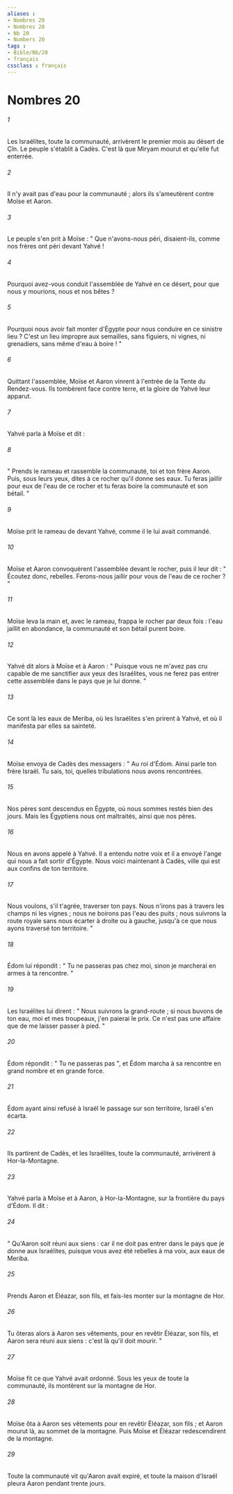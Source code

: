 ```yaml
---
aliases : 
- Nombres 20
- Nombres 20
- Nb 20
- Numbers 20
tags : 
- Bible/Nb/20
- français
cssclass : français
---
```


# Nombres 20

###### 1
Les Israélites, toute la communauté, arrivèrent le premier mois au désert de Çîn. Le peuple s'établit à Cadès. C'est là que Miryam mourut et qu'elle fut enterrée. 
###### 2
Il n'y avait pas d'eau pour la communauté ; alors ils s'ameutèrent contre Moïse et Aaron. 
###### 3
Le peuple s'en prit à Moïse : " Que n'avons-nous péri, disaient-ils, comme nos frères ont péri devant Yahvé ! 
###### 4
Pourquoi avez-vous conduit l'assemblée de Yahvé en ce désert, pour que nous y mourions, nous et nos bêtes ? 
###### 5
Pourquoi nous avoir fait monter d'Égypte pour nous conduire en ce sinistre lieu ? C'est un lieu impropre aux semailles, sans figuiers, ni vignes, ni grenadiers, sans même d'eau à boire ! "
###### 6
Quittant l'assemblée, Moïse et Aaron vinrent à l'entrée de la Tente du Rendez-vous. Ils tombèrent face contre terre, et la gloire de Yahvé leur apparut. 
###### 7
Yahvé parla à Moïse et dit : 
###### 8
" Prends le rameau et rassemble la communauté, toi et ton frère Aaron. Puis, sous leurs yeux, dites à ce rocher qu'il donne ses eaux. Tu feras jaillir pour eux de l'eau de ce rocher et tu feras boire la communauté et son bétail. "
###### 9
Moïse prit le rameau de devant Yahvé, comme il le lui avait commandé. 
###### 10
Moïse et Aaron convoquèrent l'assemblée devant le rocher, puis il leur dit : " Écoutez donc, rebelles. Ferons-nous jaillir pour vous de l'eau de ce rocher ? " 
###### 11
Moïse leva la main et, avec le rameau, frappa le rocher par deux fois : l'eau jaillit en abondance, la communauté et son bétail purent boire. 
###### 12
Yahvé dit alors à Moïse et à Aaron : " Puisque vous ne m'avez pas cru capable de me sanctifier aux yeux des Israélites, vous ne ferez pas entrer cette assemblée dans le pays que je lui donne. "
###### 13
Ce sont là les eaux de Meriba, où les Israélites s'en prirent à Yahvé, et où il manifesta par elles sa sainteté. 
###### 14
Moïse envoya de Cadès des messagers : " Au roi d'Édom. Ainsi parle ton frère Israël. Tu sais, toi, quelles tribulations nous avons rencontrées. 
###### 15
Nos pères sont descendus en Égypte, où nous sommes restés bien des jours. Mais les Égyptiens nous ont maltraités, ainsi que nos pères. 
###### 16
Nous en avons appelé à Yahvé. Il a entendu notre voix et il a envoyé l'ange qui nous a fait sortir d'Égypte. Nous voici maintenant à Cadès, ville qui est aux confins de ton territoire. 
###### 17
Nous voulons, s'il t'agrée, traverser ton pays. Nous n'irons pas à travers les champs ni les vignes ; nous ne boirons pas l'eau des puits ; nous suivrons la route royale sans nous écarter à droite ou à gauche, jusqu'à ce que nous ayons traversé ton territoire. " 
###### 18
Édom lui répondit : " Tu ne passeras pas chez moi, sinon je marcherai en armes à ta rencontre. " 
###### 19
Les Israélites lui dirent : " Nous suivrons la grand-route ; si nous buvons de ton eau, moi et mes troupeaux, j'en paierai le prix. Ce n'est pas une affaire que de me laisser passer à pied. " 
###### 20
Édom répondit : " Tu ne passeras pas ", et Édom marcha à sa rencontre en grand nombre et en grande force. 
###### 21
Édom ayant ainsi refusé à Israël le passage sur son territoire, Israël s'en écarta. 
###### 22
Ils partirent de Cadès, et les Israélites, toute la communauté, arrivèrent à Hor-la-Montagne. 
###### 23
Yahvé parla à Moïse et à Aaron, à Hor-la-Montagne, sur la frontière du pays d'Édom. Il dit : 
###### 24
" Qu'Aaron soit réuni aux siens : car il ne doit pas entrer dans le pays que je donne aux Israélites, puisque vous avez été rebelles à ma voix, aux eaux de Meriba. 
###### 25
Prends Aaron et Éléazar, son fils, et fais-les monter sur la montagne de Hor. 
###### 26
Tu ôteras alors à Aaron ses vêtements, pour en revêtir Éléazar, son fils, et Aaron sera réuni aux siens : c'est là qu'il doit mourir. "
###### 27
Moïse fit ce que Yahvé avait ordonné. Sous les yeux de toute la communauté, ils montèrent sur la montagne de Hor. 
###### 28
Moïse ôta à Aaron ses vêtements pour en revêtir Éléazar, son fils ; et Aaron mourut là, au sommet de la montagne. Puis Moïse et Éléazar redescendirent de la montagne. 
###### 29
Toute la communauté vit qu'Aaron avait expiré, et toute la maison d'Israël pleura Aaron pendant trente jours. 
